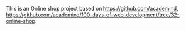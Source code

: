 This is an Online shop project based on https://github.com/academind, https://github.com/academind/100-days-of-web-development/tree/32-online-shop.
